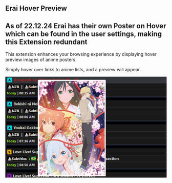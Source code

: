 ## Erai Hover Preview
**As of 22.12.24 Erai has their own Poster on Hover which can be found in the user settings, making this Extension redundant**
------------
This extension enhances your browsing experience by displaying hover preview images of anime posters.

Simply hover over links to anime lists, and a preview will appear.

![Example of Hover Preview](./assets/hover-preview-example.png)
